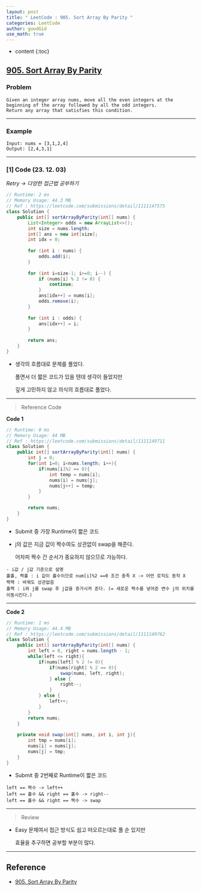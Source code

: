 ```yaml
---
layout: post
title: " LeetCode : 905. Sort Array By Parity "
categories: LeetCode
author: goodGid
use_math: true
---
```

* content
{:toc}

## [905. Sort Array By Parity](https://leetcode.com/problems/sort-array-by-parity)

### Problem

```
Given an integer array nums, move all the even integers at the beginning of the array followed by all the odd integers.
Return any array that satisfies this condition.
```


---

### Example

```
Input: nums = [3,1,2,4]
Output: [2,4,3,1]
```

---

### [1] Code (23. 12. 03)

*Retry -> 다양한 접근법 공부하기*

``` java
// Runtime: 2 ms
// Memory Usage: 44.3 MB
// Ref : https://leetcode.com/submissions/detail/1111147575
class Solution {
    public int[] sortArrayByParity(int[] nums) {
        List<Integer> odds = new ArrayList<>();
        int size = nums.length;
        int[] ans = new int[size];
        int idx = 0;
        
        for (int i : nums) {
            odds.add(i);
        }
        
        for (int i=size-1; i>=0; i--) {
            if (nums[i] % 2 != 0) {
                continue;
            }           
            ans[idx++] = nums[i];
            odds.remove(i);
        }
        
        for (int i : odds) {
            ans[idx++] = i;
        }
        
        return ans;
    }
}
```

* 생각의 흐름대로 문제를 풀었다.

  풀면서 더 짧은 코드가 있을 텐데 생각이 들었지만

  깊게 고민하지 않고 의식의 흐름대로 풀었다.

---

> Reference Code

**Code 1**

``` java
// Runtime: 0 ms
// Memory Usage: 44 MB
// Ref : https://leetcode.com/submissions/detail/1111149711
class Solution {
    public int[] sortArrayByParity(int[] nums) {
        int j = 0;
        for(int i=0; i<nums.length; i++){
            if(nums[i]%2 == 0){
                int temp = nums[i];
                nums[i] = nums[j];
                nums[j++] = temp;
            }
        }

        return nums;
    }
}
```

* Submit 중 가장 Runtime이 짧은 코드

* j의 값은 지금 값이 짝수여도 상관없이 swap을 해준다.

  어차피 짝수 간 순서가 중요하지 않으므로 가능하다.

```
- i값 / j값 기준으로 설명
홀홀, 짝홀 : i 값이 홀수이므로 num[i]%2 ==0 조건 충족 X -> 어떤 로직도 동작 X
짝짝 : 바꿔도 상관없음
홀짝 : i와 j를 swap 후 j값을 증가시켜 준다. (= 새로운 짝수를 넣어준 변수 j의 위치를 이동시킨다.)
```

---

**Code 2**

``` java
// Runtime: 1 ms
// Memory Usage: 44.4 MB
// Ref : https://leetcode.com/submissions/detail/1111149762
class Solution {
    public int[] sortArrayByParity(int[] nums) {
        int left = 0, right = nums.length - 1;
        while(left <= right){
            if(nums[left] % 2 != 0){
                if(nums[right] % 2 == 0){
                    swap(nums, left, right);
                } else {
                    right--;
                }
            } else {
                left++;
            }
        }
        return nums;
    }
    
    private void swap(int[] nums, int i, int j){
        int tmp = nums[i];
        nums[i] = nums[j];
        nums[j] = tmp;
    }
}
```

* Submit 중 2번째로 Runtime이 짧은 코드

```
left == 짝수 -> left++
left == 홀수 && right == 홀수 -> right--
left == 홀수 && right == 짝수 -> swap
```


---

> Review

* Easy 문제여서 접근 방식도 쉽고 떠오르는대로 풀 순 있지만

  효율을 추구하면 공부할 부분이 많다.


---

## Reference

* [905. Sort Array By Parity](https://leetcode.com/problems/sort-array-by-parity)